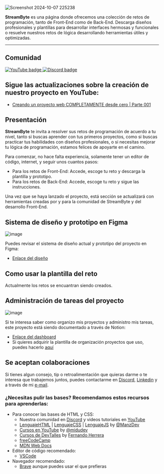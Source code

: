 ![Screenshot 2024-10-07 225238](https://github.com/user-attachments/assets/cc4c930c-bf1d-4e25-9cde-e906e9b08b67)

**StreamByte** es una página donde ofrecemos una colección de retos de programación, tanto de Front-End como de Back-End. Descarga diseños profesionales y plantillas para desarrollar interfaces hermosas y funcionales o resuelve nuestros retos de lógica desarrollando herramientas útiles y optimizadas.

---

## Comunidad
<p align="left">
   <a href="https://www.youtube.com/@josegonzz">
      <img alt="YouTube badge" title="Subscribe to my YouTube channel" src="https://img.shields.io/badge/YouTube-FF0000?style=for-the-badge&logo=youtube&logoColor=white" />
   </a>
   
   <a href="https://discord.gg/4WfzyGyrpc">
      <img alt="Discord badge" title="Join my Discord server to talk" src="https://img.shields.io/badge/Discord-5865F2?style=for-the-badge&logo=discord&logoColor=white"/>
   </a>
      
</p>

## Sigue las actualizaciones sobre la creación de nuestro proyecto en YouTube:
- [Creando un proyecto web COMPLETAMENTE desde cero | Parte 001](https://www.youtube.com/watch?v=6AnEljZjOlk)

## Presentación
**StreamByte** te invita a resolver sus retos de programación de acuerdo a tu nivel, tanto si buscas aprender con tus primeros proyectos, como si buscas practicar tus habilidades con diseños profesionales, o si necesitas mejorar tu lógica de programación, estamos felices de apoyarte en el camino.

Para comenzar, no hace falta experiencia, solamente tener un editor de código, internet, y seguir unos cuantos pasos:
- Para los retos de Front-End: Accede, escoge tu reto y descarga la plantilla y prototipo.
- Para los retos de Back-End: Accede, escoge tu reto y sigue las instrucciones.

Una vez que se haya lanzado el proyecto, está sección se actualizará con herramientas creadas por y para la comunidad de StreamByte y del desarrollo Front-End.

## Sistema de diseño y prototipo en Figma
![image](https://github.com/user-attachments/assets/6dbcb94d-4c55-4489-a0c3-54e07d948223)

Puedes revisar el sistema de diseño actual y prototipo del proyecto en Figma:
- [Enlace del diseño](https://www.figma.com/design/ZvkKIGeJNrgLf1ceCxRNSf/StreamByte?node-id=4279-2990&t=R167AOYKOrLduJoH-1)

## Como usar la plantilla del reto
Actualmente los retos se encuantran siendo creados.

## Administración de tareas del proyecto
![image](https://github.com/user-attachments/assets/7723554e-429d-4564-a4ee-f1f3d92858f3)

Si te interesa saber como organizo mis proyectos y administro mis tareas, este proyecto está siendo documentado a través de Notion:
- [Enlace del dashboard](https://purple-literature-335.notion.site/Workspace-Template-by-Gonzz-ac87302172ae40778d26cd83759874ba)
- Si quieres adquirir la plantilla de organización proyectos que uso, puedes hacerlo [aquí](https://gonzz.gumroad.com/l/workspace)

## Se aceptan colaboraciones
Si tienes algun consejo, tip o retroalimentación que quieras darme o te interesa que trabajemos juntos, puedes contactarme en [Discord](https://discord.gg/4WfzyGyrpc), [Linkedin](https://www.linkedin.com/in/gonzz-dev/) y a través de mi [e-mail](mailto:contact@gonzz.dev).

### ¿Necesitas pulir las bases? Recomendamos estos recursos para aprenderlas:
- Para conocer las bases de HTML y CSS:
  - Nuestra comunidad en [Discord](https://discord.gg/4WfzyGyrpc) y videos tutoriales en [YouTube](https://www.youtube.com/@StreamByte-mx)
  - [LenguajeHTML](https://lenguajehtml.com/) | [LenguajeCSS](https://lenguajecss.com/) | [LenguajeJS](https://lenguajejs.com/) by [@ManzDev](https://manz.dev/)
  - [Cursos en YouTube](https://www.youtube.com/@midulive) by [@midudev](https://midu.dev/)
  - [Cursos de DevTalles](https://cursos.devtalles.com/) by [Fernando Herrera](https://fernando-herrera.com/)
  - [freeCodeCamp](https://www.freecodecamp.org/)
  - [MDN Web Docs](https://developer.mozilla.org/en-US/docs/Learn/HTML)
- Editor de código recomendado:
  - [VSCode](https://code.visualstudio.com/)
- Navegador recomendado:
  - [Brave](https://brave.com/es/download/) aunque puedes usar el que prefieras
